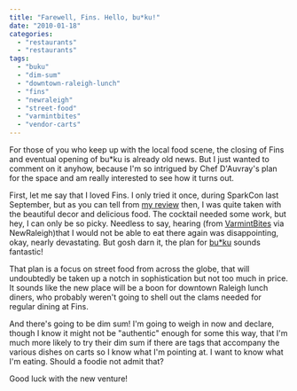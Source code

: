 ```yaml
---
title: "Farewell, Fins. Hello, bu*ku!"
date: "2010-01-18"
categories: 
  - "restaurants"
  - "restaurants"
tags: 
  - "buku"
  - "dim-sum"
  - "downtown-raleigh-lunch"
  - "fins"
  - "newraleigh"
  - "street-food"
  - "varmintbites"
  - "vendor-carts"
---
```


For those of you who keep up with the local food scene, the closing of Fins and eventual opening of bu\*ku is already old news. But I just wanted to comment on it anyhow, because I'm so intrigued by Chef D'Auvray's plan for the space and am really interested to see how it turns out.

First, let me say that I loved Fins. I only tried it once, during SparkCon last September, but as you can tell from [my review](http://www.thegourmez.com/?p=561) then, I was quite taken with the beautiful decor and delicious food. The cocktail needed some work, but hey, I can only be so picky. Needless to say, hearing (from [VarmintBites](http://varmintbites.com/2010/01/13/fins-to-become-bu%E2%80%A2ku/?utm_source=feedburner&utm_medium=feed&utm_campaign=Feed%3A+wordpress%2FVarmint+%28VarmintBites%29) via NewRaleigh)that I would not be able to eat there again was disappointing, okay, nearly devastating. But gosh darn it, the plan for [bu\*ku](http://www.bukuraleigh.com/index.htm) sounds fantastic!

That plan is a focus on street food from across the globe, that will undoubtedly be taken up a notch in sophistication but not too much in price. It sounds like the new place will be a boon for downtown Raleigh lunch diners, who probably weren't going to shell out the clams needed for regular dining at Fins.

And there's going to be dim sum! I'm going to weigh in now and declare, though I know it might not be "authentic" enough for some this way, that I'm much more likely to try their dim sum if there are tags that accompany the various dishes on carts so I know what I'm pointing at. I want to know what I'm eating. Should a foodie not admit that?

Good luck with the new venture!

